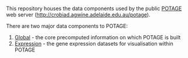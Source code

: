 This repository houses the data components used by the public [POTAGE](https://github.com/CroBiAd/potage) web server (http://crobiad.agwine.adelaide.edu.au/potage).

There are two major data components to POTAGE:

  1. [Global](./global) - the core precomputed information on which POTAGE is built
  2. [Expression](./expression) - the gene expression datasets for visualisation within POTAGE

